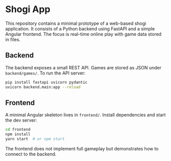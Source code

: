 # Shogi App

This repository contains a minimal prototype of a web-based shogi application.
It consists of a Python backend using FastAPI and a simple Angular frontend.
The focus is real-time online play with game data stored in files.

## Backend

The backend exposes a small REST API. Games are stored as JSON under
`backend/games/`. To run the API server:

```bash
pip install fastapi uvicorn pydantic
uvicorn backend.main:app --reload
```

## Frontend

A minimal Angular skeleton lives in `frontend/`. Install dependencies and start
the dev server:

```bash
cd frontend
npm install
yarn start  # or npm start
```

The frontend does not implement full gameplay but demonstrates how to connect
to the backend.
